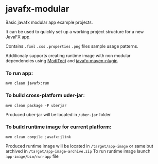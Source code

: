 # javafx-modular
Basic javafx modular app example projects.

It can be used to quickly set up a working project structure for a new JavaFX app.

Contains `.fxml` `.css` `.properties` `.png` files sample usage patterns.

Additionaly supports creating runtime image with non modular dependencies using 
[ModiTect](https://github.com/moditect/moditect) and [javafx-maven-plugin](https://github.com/openjfx/javafx-maven-plugin)

### To run app:
```
mvn clean javafx:run
```

### To build cross-platform uder-jar:
```
mvn clean package -P uberjar
```
Produced uber-jar will be located in `/uber-jar` folder

### To build runtime image for current platform:
```
mvn clean compile javafx:jlink
```
Produced runtime image will be located in `/target/app-image` or same but archived in `/target/app-image-archive.zip`
To run runtime image launch `app-image/bin/run-app` file
